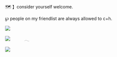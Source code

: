 🗺️ 】consider yourself welcome. 

℘ people on my friendlist are always allowed to c+h. 

![](https://files.catbox.moe/hf1gsn.webp)


![](https://komarev.com/ghpvc/?username=guineapirate&color=4a578d&style=flat-plastic)    𓂃   

![](https://files.catbox.moe/67q5yr.jpg)
